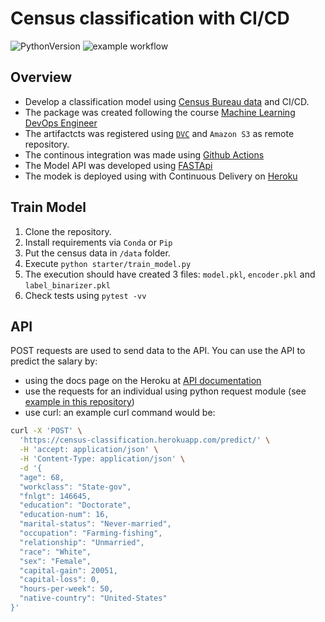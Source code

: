 # Census classification with CI/CD

![PythonVersion](https://img.shields.io/badge/python-3.8%20|%203.9-success)
![example workflow](https://github.com//diefergil/census_classification/actions/workflows/python-app.yml/badge.svg)


## Overview

* Develop a classification model using [Census Bureau data](https://archive.ics.uci.edu/ml/datasets/census+income) and CI/CD.
* The package was created following the course [Machine Learning DevOps Engineer](https://www.udacity.com/course/machine-learning-dev-ops-engineer-nanodegree--nd0821)
* The artifactcts was registered using [`DVC`](https://dvc.org/) and `Amazon S3` as remote repository.
* The continous integration was made using [Github Actions](https://github.com/features/actions)
* The Model API was developed using [FASTApi](https://fastapi.tiangolo.com/)
* The modek is deployed using with Continuous Delivery on [Heroku](https://devcenter.heroku.com/)

## Train Model
   
   1. Clone the repository.
   2. Install requirements via `Conda` or `Pip`
   3. Put the census data in `/data` folder.
   4. Execute `python starter/train_model.py`
   5. The execution should have created 3 files: `model.pkl`, `encoder.pkl` and `label_binarizer.pkl`
   6. Check tests using `pytest -vv`

## API

POST requests are used to send data to the API.
You can use the API to predict the salary by:
- using the docs page on the Heroku at 
[API documentation](https://census-classification.herokuapp.com/docs#/default/predict_predict__post)
- use the requests for an individual using python request module (see [example in this repository](./call_api.py))
- use curl: an example curl command would be:

```bash
curl -X 'POST' \
  'https://census-classification.herokuapp.com/predict/' \
  -H 'accept: application/json' \
  -H 'Content-Type: application/json' \
  -d '{
  "age": 68,
  "workclass": "State-gov",
  "fnlgt": 146645,
  "education": "Doctorate",
  "education-num": 16,
  "marital-status": "Never-married",
  "occupation": "Farming-fishing",
  "relationship": "Unmarried",
  "race": "White",
  "sex": "Female",
  "capital-gain": 20051,
  "capital-loss": 0,
  "hours-per-week": 50,
  "native-country": "United-States"
}'
```
